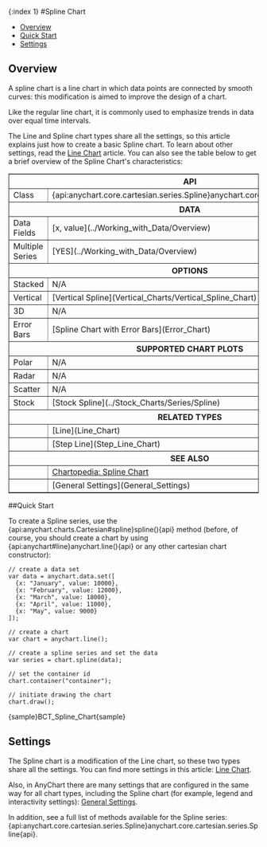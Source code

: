 {:index 1}
#Spline Chart

* [Overview](#overview)
* [Quick Start](#quick_start)
* [Settings](#settings)

## Overview

A spline chart is a line chart in which data points are connected by smooth curves: this modification is aimed to improve the design of a chart.

Like the regular line chart, it is commonly used to emphasize trends in data over equal time intervals.

The Line and Spline chart types share all the settings, so this article explains just how to create a basic Spline chart. To learn about other settings, read the [Line Chart](Line_Chart) article. You can also see the table below to get a brief overview of the Spline Chart's characteristics:

<table border="1" class="seriesTABLE">
<tr><th colspan=2>API</th></tr>
<tr><td>Class</td><td>{api:anychart.core.cartesian.series.Spline}anychart.core.cartesian.series.Spline{api}</td></tr>
<tr><th colspan=2>DATA</th></tr>
<tr><td>Data Fields</td><td>[x, value](../Working_with_Data/Overview)</td></tr>
<tr><td>Multiple Series</td><td>[YES](../Working_with_Data/Overview)</td></tr>
<tr><th colspan=2>OPTIONS</th></tr>
<tr><td>Stacked</td><td>N/A</td></tr>
<tr><td>Vertical</td><td>[Vertical Spline](Vertical_Charts/Vertical_Spline_Chart)</td></tr>
<tr><td>3D</td><td>N/A</td></tr>
<tr><td>Error Bars</td><td>[Spline Chart with Error Bars](Error_Chart)</td></tr>
<tr><th colspan=2>SUPPORTED CHART PLOTS</th></tr>
<tr><td>Polar</td><td>N/A</td></tr>
<tr><td>Radar</td><td>N/A</td></tr>
<tr><td>Scatter</td><td>N/A</td></tr>
<tr><td>Stock</td><td>[Stock Spline](../Stock_Charts/Series/Spline)</td></tr>
<tr><th colspan=2>RELATED TYPES</th></tr>
<tr><td></td><td>[Line](Line_Chart)</td></tr>
<tr><td></td><td>[Step Line](Step_Line_Chart)</td></tr>
<tr><th colspan=2>SEE ALSO</th></tr>
<tr><td></td><td><a href="http://www.anychart.com/chartopedia/chart-types/spline-chart/" target="_blank">Chartopedia: Spline Chart</a></td></tr>
<tr><td></td><td>[General Settings](General_Settings)</td></tr>
</table>

##Quick Start

To create a Spline series, use the {api:anychart.charts.Cartesian#spline}spline(){api} method (before, of course, you should create a chart by using {api:anychart#line}anychart.line(){api} or any other cartesian chart constructor):

```
// create a data set
var data = anychart.data.set([
  {x: "January", value: 10000},
  {x: "February", value: 12000},
  {x: "March", value: 18000},
  {x: "April", value: 11000},
  {x: "May", value: 9000}
]);

// create a chart
var chart = anychart.line();

// create a spline series and set the data
var series = chart.spline(data);

// set the container id
chart.container("container");

// initiate drawing the chart
chart.draw();
```

{sample}BCT\_Spline\_Chart{sample}

## Settings

The Spline chart is a modification of the Line chart, so these two types share all the settings. You can find more settings in this article: [Line Chart](Line_Chart).

Also, in AnyChart there are many settings that are configured in the same way for all chart types, including the Spline chart (for example, legend and interactivity settings): [General Settings](General_Settings).

In addition, see a full list of methods available for the Spline series: {api:anychart.core.cartesian.series.Spline}anychart.core.cartesian.series.Spline{api}.